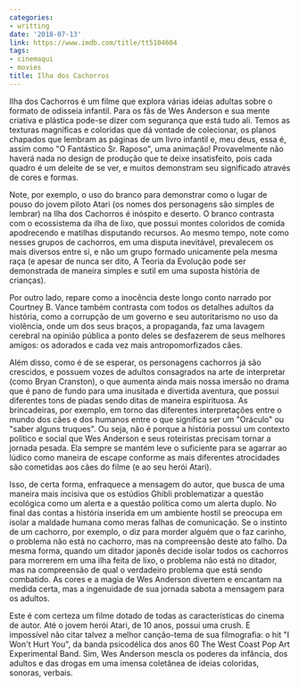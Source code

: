 ```yaml
---
categories:
- writting
date: '2018-07-13'
link: https://www.imdb.com/title/tt5104604
tags:
- cinemaqui
- movies
title: Ilha dos Cachorros
---
```


Ilha dos Cachorros é um filme que explora várias ideias adultas sobre o formato de odisseia infantil. Para os fãs de Wes Anderson e sua mente criativa e plástica pode-se dizer com segurança que está tudo ali. Temos as texturas magníficas e coloridas que dá vontade de colecionar, os planos chapados que lembram as páginas de um livro infantil e, meu deus, essa é, assim como "O Fantástico Sr. Raposo", uma animação! Provavelmente não haverá nada no design de produção que te deixe insatisfeito, pois cada quadro é um deleite de se ver, e muitos demonstram seu significado através de cores e formas.

Note, por exemplo, o uso do branco para demonstrar como o lugar de pouso do jovem piloto Atari (os nomes dos personagens são simples de lembrar) na Ilha dos Cachorros é inóspito e deserto. O branco contrasta com o ecossistema da ilha de lixo, que possui montes coloridos de comida apodrecendo e matilhas disputando recursos. Ao mesmo tempo, note como nesses grupos de cachorros, em uma disputa inevitável, prevalecem os mais diversos entre si, e não um grupo formado unicamente pela mesma raça (e apesar de nunca ser dito, A Teoria da Evolução pode ser demonstrada de maneira simples e sutil em uma suposta história de crianças).

Por outro lado, repare como a inocência deste longo conto narrado por Courtney B. Vance também contrasta com todos os detalhes adultos da história, como a corrupção de um governo e seu autoritarismo no uso da violência, onde um dos seus braços, a propaganda, faz uma lavagem cerebral na opinião pública a ponto deles se desfazerem de seus melhores amigos: os adorados e cada vez mais antropomorfizados cães.

Além disso, como é de se esperar, os personagens cachorros já são crescidos, e possuem vozes de adultos consagrados na arte de interpretar (como Bryan Cranston), o que aumenta ainda mais nossa imersão no drama que é pano de fundo para uma inusitada e divertida aventura, que possui diferentes tons de piadas sendo ditas de maneira espirituosa. As brincadeiras, por exemplo, em torno das diferentes interpretações entre o mundo dos cães e dos humanos entre o que significa ser um "Oráculo" ou "saber alguns truques". Ou seja, não é porque a história possui um contexto político e social que Wes Anderson e seus roteiristas precisam tornar a jornada pesada. Ela sempre se mantém leve o suficiente para se agarrar ao lúdico como maneira de escape conforme as mais diferentes atrocidades são cometidas aos cães do filme (e ao seu herói Atari).

Isso, de certa forma, enfraquece a mensagem do autor, que busca de uma maneira mais incisiva que os estúdios Ghibli problematizar a questão ecológica como um alerta e a questão política como um alerta duplo. No final das contas a história inserida em um ambiente hostil se preocupa em isolar a maldade humana como meras falhas de comunicação. Se o instinto de um cachorro, por exemplo, o diz para morder alguém que o faz carinho, o problema não está no cachorro, mas na compreensão deste ato falho. Da mesma forma, quando um ditador japonês decide isolar todos os cachorros para morrerem em uma ilha feita de lixo, o problema não está no ditador, mas na compreensão de qual o verdadeiro problema que está sendo combatido. As cores e a magia de Wes Anderson divertem e encantam na medida certa, mas a ingenuidade de sua jornada sabota a mensagem para os adultos.

Este é com certeza um filme dotado de todas as características do cinema de autor. Até o jovem herói Atari, de 10 anos, possui uma crush. E impossível não citar talvez a melhor canção-tema de sua filmografia: o hit "I Won't Hurt You", da banda psicodélica dos anos 60 The West Coast Pop Art Experimental Band. Sim, Wes Anderson mescla os poderes da infância, dos adultos e das drogas em uma imensa coletânea de ideias coloridas, sonoras, verbais.